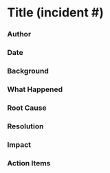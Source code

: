 # Title (incident #)

### Author
### Date
### Background
### What Happened
### Root Cause
### Resolution
### Impact
### Action Items
